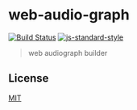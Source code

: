 # web-audio-graph
[![Build Status](https://img.shields.io/travis/YerkoPalma/web-audio-graph/master.svg?style=flat-square)](https://travis-ci.org/YerkoPalma/web-audio-graph) [![js-standard-style](https://img.shields.io/badge/code%20style-standard-brightgreen.svg?style=flat-square)](https://github.com/feross/standard)

> web audiograph builder

## License
[MIT](/license)
